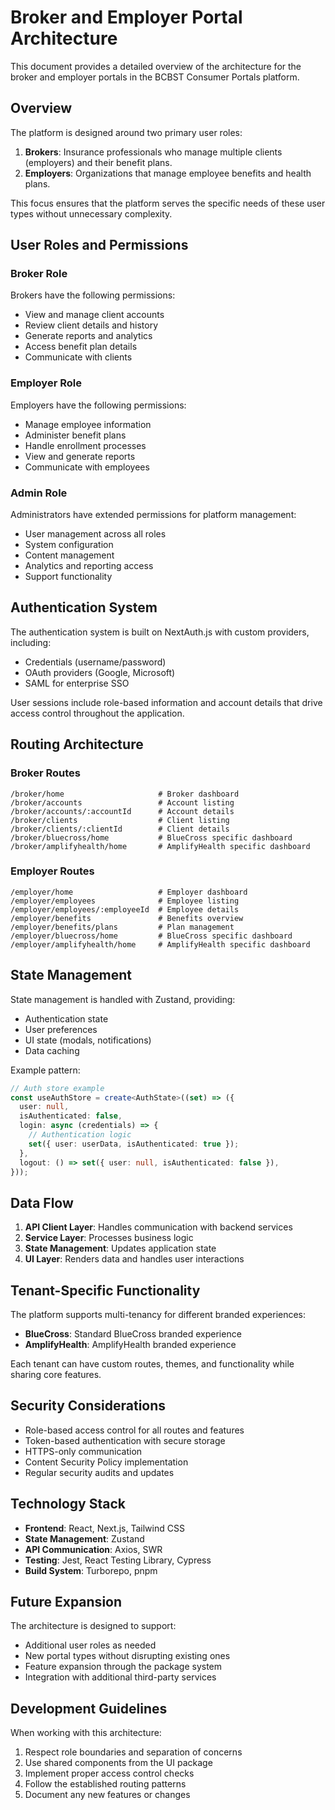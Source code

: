 # Broker and Employer Portal Architecture

This document provides a detailed overview of the architecture for the broker and employer portals in the BCBST Consumer Portals platform.

## Overview

The platform is designed around two primary user roles:

1. **Brokers**: Insurance professionals who manage multiple clients (employers) and their benefit plans.
2. **Employers**: Organizations that manage employee benefits and health plans.

This focus ensures that the platform serves the specific needs of these user types without unnecessary complexity.

## User Roles and Permissions

### Broker Role

Brokers have the following permissions:
- View and manage client accounts
- Review client details and history
- Generate reports and analytics
- Access benefit plan details
- Communicate with clients

### Employer Role

Employers have the following permissions:
- Manage employee information
- Administer benefit plans
- Handle enrollment processes
- View and generate reports
- Communicate with employees

### Admin Role

Administrators have extended permissions for platform management:
- User management across all roles
- System configuration
- Content management
- Analytics and reporting access
- Support functionality

## Authentication System

The authentication system is built on NextAuth.js with custom providers, including:

- Credentials (username/password)
- OAuth providers (Google, Microsoft)
- SAML for enterprise SSO

User sessions include role-based information and account details that drive access control throughout the application.

## Routing Architecture

### Broker Routes

```
/broker/home                     # Broker dashboard
/broker/accounts                 # Account listing
/broker/accounts/:accountId      # Account details
/broker/clients                  # Client listing
/broker/clients/:clientId        # Client details
/broker/bluecross/home           # BlueCross specific dashboard
/broker/amplifyhealth/home       # AmplifyHealth specific dashboard
```

### Employer Routes

```
/employer/home                   # Employer dashboard
/employer/employees              # Employee listing
/employer/employees/:employeeId  # Employee details
/employer/benefits               # Benefits overview
/employer/benefits/plans         # Plan management
/employer/bluecross/home         # BlueCross specific dashboard
/employer/amplifyhealth/home     # AmplifyHealth specific dashboard
```

## State Management

State management is handled with Zustand, providing:

- Authentication state
- User preferences
- UI state (modals, notifications)
- Data caching

Example pattern:
```typescript
// Auth store example
const useAuthStore = create<AuthState>((set) => ({
  user: null,
  isAuthenticated: false,
  login: async (credentials) => {
    // Authentication logic
    set({ user: userData, isAuthenticated: true });
  },
  logout: () => set({ user: null, isAuthenticated: false }),
}));
```

## Data Flow

1. **API Client Layer**: Handles communication with backend services
2. **Service Layer**: Processes business logic
3. **State Management**: Updates application state
4. **UI Layer**: Renders data and handles user interactions

## Tenant-Specific Functionality

The platform supports multi-tenancy for different branded experiences:

- **BlueCross**: Standard BlueCross branded experience
- **AmplifyHealth**: AmplifyHealth branded experience

Each tenant can have custom routes, themes, and functionality while sharing core features.

## Security Considerations

- Role-based access control for all routes and features
- Token-based authentication with secure storage
- HTTPS-only communication
- Content Security Policy implementation
- Regular security audits and updates

## Technology Stack

- **Frontend**: React, Next.js, Tailwind CSS
- **State Management**: Zustand
- **API Communication**: Axios, SWR
- **Testing**: Jest, React Testing Library, Cypress
- **Build System**: Turborepo, pnpm

## Future Expansion

The architecture is designed to support:

- Additional user roles as needed
- New portal types without disrupting existing ones
- Feature expansion through the package system
- Integration with additional third-party services

## Development Guidelines

When working with this architecture:

1. Respect role boundaries and separation of concerns
2. Use shared components from the UI package
3. Implement proper access control checks
4. Follow the established routing patterns
5. Document any new features or changes 